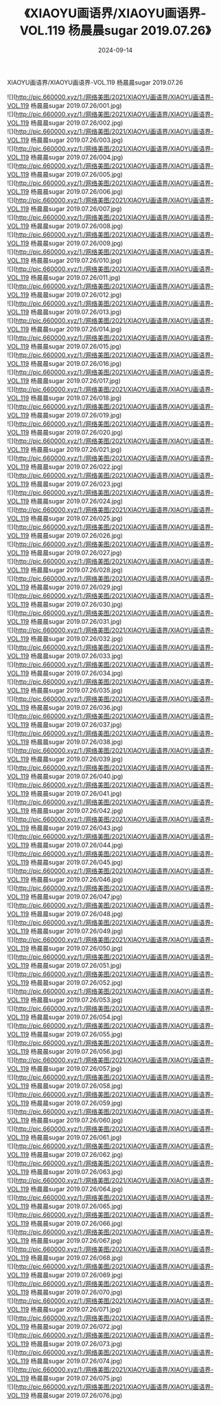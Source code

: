 ﻿---
layout: post
title:  《XIAOYU画语界/XIAOYU画语界-VOL.119 杨晨晨sugar 2019.07.26》
date:   2024-09-14
img: http://pic.660000.xyz/1:/网络美图/2021/XIAOYU画语界/XIAOYU画语界-VOL.119 杨晨晨sugar 2019.07.26/000.jpg
categories: [美女, 清纯, 唯美]
---

XIAOYU画语界/XIAOYU画语界-VOL.119 杨晨晨sugar 2019.07.26

 ![](http://pic.660000.xyz/1:/网络美图/2021/XIAOYU画语界/XIAOYU画语界-VOL.119 杨晨晨sugar 2019.07.26/001.jpg) <br>![](http://pic.660000.xyz/1:/网络美图/2021/XIAOYU画语界/XIAOYU画语界-VOL.119 杨晨晨sugar 2019.07.26/002.jpg) <br>![](http://pic.660000.xyz/1:/网络美图/2021/XIAOYU画语界/XIAOYU画语界-VOL.119 杨晨晨sugar 2019.07.26/003.jpg) <br>![](http://pic.660000.xyz/1:/网络美图/2021/XIAOYU画语界/XIAOYU画语界-VOL.119 杨晨晨sugar 2019.07.26/004.jpg) <br>![](http://pic.660000.xyz/1:/网络美图/2021/XIAOYU画语界/XIAOYU画语界-VOL.119 杨晨晨sugar 2019.07.26/005.jpg) <br>![](http://pic.660000.xyz/1:/网络美图/2021/XIAOYU画语界/XIAOYU画语界-VOL.119 杨晨晨sugar 2019.07.26/006.jpg) <br>![](http://pic.660000.xyz/1:/网络美图/2021/XIAOYU画语界/XIAOYU画语界-VOL.119 杨晨晨sugar 2019.07.26/007.jpg) <br>![](http://pic.660000.xyz/1:/网络美图/2021/XIAOYU画语界/XIAOYU画语界-VOL.119 杨晨晨sugar 2019.07.26/008.jpg) <br>![](http://pic.660000.xyz/1:/网络美图/2021/XIAOYU画语界/XIAOYU画语界-VOL.119 杨晨晨sugar 2019.07.26/009.jpg) <br>![](http://pic.660000.xyz/1:/网络美图/2021/XIAOYU画语界/XIAOYU画语界-VOL.119 杨晨晨sugar 2019.07.26/010.jpg) <br>![](http://pic.660000.xyz/1:/网络美图/2021/XIAOYU画语界/XIAOYU画语界-VOL.119 杨晨晨sugar 2019.07.26/011.jpg) <br>![](http://pic.660000.xyz/1:/网络美图/2021/XIAOYU画语界/XIAOYU画语界-VOL.119 杨晨晨sugar 2019.07.26/012.jpg) <br>![](http://pic.660000.xyz/1:/网络美图/2021/XIAOYU画语界/XIAOYU画语界-VOL.119 杨晨晨sugar 2019.07.26/013.jpg) <br>![](http://pic.660000.xyz/1:/网络美图/2021/XIAOYU画语界/XIAOYU画语界-VOL.119 杨晨晨sugar 2019.07.26/014.jpg) <br>![](http://pic.660000.xyz/1:/网络美图/2021/XIAOYU画语界/XIAOYU画语界-VOL.119 杨晨晨sugar 2019.07.26/015.jpg) <br>![](http://pic.660000.xyz/1:/网络美图/2021/XIAOYU画语界/XIAOYU画语界-VOL.119 杨晨晨sugar 2019.07.26/016.jpg) <br>![](http://pic.660000.xyz/1:/网络美图/2021/XIAOYU画语界/XIAOYU画语界-VOL.119 杨晨晨sugar 2019.07.26/017.jpg) <br>![](http://pic.660000.xyz/1:/网络美图/2021/XIAOYU画语界/XIAOYU画语界-VOL.119 杨晨晨sugar 2019.07.26/018.jpg) <br>![](http://pic.660000.xyz/1:/网络美图/2021/XIAOYU画语界/XIAOYU画语界-VOL.119 杨晨晨sugar 2019.07.26/019.jpg) <br>![](http://pic.660000.xyz/1:/网络美图/2021/XIAOYU画语界/XIAOYU画语界-VOL.119 杨晨晨sugar 2019.07.26/020.jpg) <br>![](http://pic.660000.xyz/1:/网络美图/2021/XIAOYU画语界/XIAOYU画语界-VOL.119 杨晨晨sugar 2019.07.26/021.jpg) <br>![](http://pic.660000.xyz/1:/网络美图/2021/XIAOYU画语界/XIAOYU画语界-VOL.119 杨晨晨sugar 2019.07.26/022.jpg) <br>![](http://pic.660000.xyz/1:/网络美图/2021/XIAOYU画语界/XIAOYU画语界-VOL.119 杨晨晨sugar 2019.07.26/023.jpg) <br>![](http://pic.660000.xyz/1:/网络美图/2021/XIAOYU画语界/XIAOYU画语界-VOL.119 杨晨晨sugar 2019.07.26/024.jpg) <br>![](http://pic.660000.xyz/1:/网络美图/2021/XIAOYU画语界/XIAOYU画语界-VOL.119 杨晨晨sugar 2019.07.26/025.jpg) <br>![](http://pic.660000.xyz/1:/网络美图/2021/XIAOYU画语界/XIAOYU画语界-VOL.119 杨晨晨sugar 2019.07.26/026.jpg) <br>![](http://pic.660000.xyz/1:/网络美图/2021/XIAOYU画语界/XIAOYU画语界-VOL.119 杨晨晨sugar 2019.07.26/027.jpg) <br>![](http://pic.660000.xyz/1:/网络美图/2021/XIAOYU画语界/XIAOYU画语界-VOL.119 杨晨晨sugar 2019.07.26/028.jpg) <br>![](http://pic.660000.xyz/1:/网络美图/2021/XIAOYU画语界/XIAOYU画语界-VOL.119 杨晨晨sugar 2019.07.26/029.jpg) <br>![](http://pic.660000.xyz/1:/网络美图/2021/XIAOYU画语界/XIAOYU画语界-VOL.119 杨晨晨sugar 2019.07.26/030.jpg) <br>![](http://pic.660000.xyz/1:/网络美图/2021/XIAOYU画语界/XIAOYU画语界-VOL.119 杨晨晨sugar 2019.07.26/031.jpg) <br>![](http://pic.660000.xyz/1:/网络美图/2021/XIAOYU画语界/XIAOYU画语界-VOL.119 杨晨晨sugar 2019.07.26/032.jpg) <br>![](http://pic.660000.xyz/1:/网络美图/2021/XIAOYU画语界/XIAOYU画语界-VOL.119 杨晨晨sugar 2019.07.26/033.jpg) <br>![](http://pic.660000.xyz/1:/网络美图/2021/XIAOYU画语界/XIAOYU画语界-VOL.119 杨晨晨sugar 2019.07.26/034.jpg) <br>![](http://pic.660000.xyz/1:/网络美图/2021/XIAOYU画语界/XIAOYU画语界-VOL.119 杨晨晨sugar 2019.07.26/035.jpg) <br>![](http://pic.660000.xyz/1:/网络美图/2021/XIAOYU画语界/XIAOYU画语界-VOL.119 杨晨晨sugar 2019.07.26/036.jpg) <br>![](http://pic.660000.xyz/1:/网络美图/2021/XIAOYU画语界/XIAOYU画语界-VOL.119 杨晨晨sugar 2019.07.26/037.jpg) <br>![](http://pic.660000.xyz/1:/网络美图/2021/XIAOYU画语界/XIAOYU画语界-VOL.119 杨晨晨sugar 2019.07.26/038.jpg) <br>![](http://pic.660000.xyz/1:/网络美图/2021/XIAOYU画语界/XIAOYU画语界-VOL.119 杨晨晨sugar 2019.07.26/039.jpg) <br>![](http://pic.660000.xyz/1:/网络美图/2021/XIAOYU画语界/XIAOYU画语界-VOL.119 杨晨晨sugar 2019.07.26/040.jpg) <br>![](http://pic.660000.xyz/1:/网络美图/2021/XIAOYU画语界/XIAOYU画语界-VOL.119 杨晨晨sugar 2019.07.26/041.jpg) <br>![](http://pic.660000.xyz/1:/网络美图/2021/XIAOYU画语界/XIAOYU画语界-VOL.119 杨晨晨sugar 2019.07.26/042.jpg) <br>![](http://pic.660000.xyz/1:/网络美图/2021/XIAOYU画语界/XIAOYU画语界-VOL.119 杨晨晨sugar 2019.07.26/043.jpg) <br>![](http://pic.660000.xyz/1:/网络美图/2021/XIAOYU画语界/XIAOYU画语界-VOL.119 杨晨晨sugar 2019.07.26/044.jpg) <br>![](http://pic.660000.xyz/1:/网络美图/2021/XIAOYU画语界/XIAOYU画语界-VOL.119 杨晨晨sugar 2019.07.26/045.jpg) <br>![](http://pic.660000.xyz/1:/网络美图/2021/XIAOYU画语界/XIAOYU画语界-VOL.119 杨晨晨sugar 2019.07.26/046.jpg) <br>![](http://pic.660000.xyz/1:/网络美图/2021/XIAOYU画语界/XIAOYU画语界-VOL.119 杨晨晨sugar 2019.07.26/047.jpg) <br>![](http://pic.660000.xyz/1:/网络美图/2021/XIAOYU画语界/XIAOYU画语界-VOL.119 杨晨晨sugar 2019.07.26/048.jpg) <br>![](http://pic.660000.xyz/1:/网络美图/2021/XIAOYU画语界/XIAOYU画语界-VOL.119 杨晨晨sugar 2019.07.26/049.jpg) <br>![](http://pic.660000.xyz/1:/网络美图/2021/XIAOYU画语界/XIAOYU画语界-VOL.119 杨晨晨sugar 2019.07.26/050.jpg) <br>![](http://pic.660000.xyz/1:/网络美图/2021/XIAOYU画语界/XIAOYU画语界-VOL.119 杨晨晨sugar 2019.07.26/051.jpg) <br>![](http://pic.660000.xyz/1:/网络美图/2021/XIAOYU画语界/XIAOYU画语界-VOL.119 杨晨晨sugar 2019.07.26/052.jpg) <br>![](http://pic.660000.xyz/1:/网络美图/2021/XIAOYU画语界/XIAOYU画语界-VOL.119 杨晨晨sugar 2019.07.26/053.jpg) <br>![](http://pic.660000.xyz/1:/网络美图/2021/XIAOYU画语界/XIAOYU画语界-VOL.119 杨晨晨sugar 2019.07.26/054.jpg) <br>![](http://pic.660000.xyz/1:/网络美图/2021/XIAOYU画语界/XIAOYU画语界-VOL.119 杨晨晨sugar 2019.07.26/055.jpg) <br>![](http://pic.660000.xyz/1:/网络美图/2021/XIAOYU画语界/XIAOYU画语界-VOL.119 杨晨晨sugar 2019.07.26/056.jpg) <br>![](http://pic.660000.xyz/1:/网络美图/2021/XIAOYU画语界/XIAOYU画语界-VOL.119 杨晨晨sugar 2019.07.26/057.jpg) <br>![](http://pic.660000.xyz/1:/网络美图/2021/XIAOYU画语界/XIAOYU画语界-VOL.119 杨晨晨sugar 2019.07.26/058.jpg) <br>![](http://pic.660000.xyz/1:/网络美图/2021/XIAOYU画语界/XIAOYU画语界-VOL.119 杨晨晨sugar 2019.07.26/059.jpg) <br>![](http://pic.660000.xyz/1:/网络美图/2021/XIAOYU画语界/XIAOYU画语界-VOL.119 杨晨晨sugar 2019.07.26/060.jpg) <br>![](http://pic.660000.xyz/1:/网络美图/2021/XIAOYU画语界/XIAOYU画语界-VOL.119 杨晨晨sugar 2019.07.26/061.jpg) <br>![](http://pic.660000.xyz/1:/网络美图/2021/XIAOYU画语界/XIAOYU画语界-VOL.119 杨晨晨sugar 2019.07.26/062.jpg) <br>![](http://pic.660000.xyz/1:/网络美图/2021/XIAOYU画语界/XIAOYU画语界-VOL.119 杨晨晨sugar 2019.07.26/063.jpg) <br>![](http://pic.660000.xyz/1:/网络美图/2021/XIAOYU画语界/XIAOYU画语界-VOL.119 杨晨晨sugar 2019.07.26/064.jpg) <br>![](http://pic.660000.xyz/1:/网络美图/2021/XIAOYU画语界/XIAOYU画语界-VOL.119 杨晨晨sugar 2019.07.26/065.jpg) <br>![](http://pic.660000.xyz/1:/网络美图/2021/XIAOYU画语界/XIAOYU画语界-VOL.119 杨晨晨sugar 2019.07.26/066.jpg) <br>![](http://pic.660000.xyz/1:/网络美图/2021/XIAOYU画语界/XIAOYU画语界-VOL.119 杨晨晨sugar 2019.07.26/067.jpg) <br>![](http://pic.660000.xyz/1:/网络美图/2021/XIAOYU画语界/XIAOYU画语界-VOL.119 杨晨晨sugar 2019.07.26/068.jpg) <br>![](http://pic.660000.xyz/1:/网络美图/2021/XIAOYU画语界/XIAOYU画语界-VOL.119 杨晨晨sugar 2019.07.26/069.jpg) <br>![](http://pic.660000.xyz/1:/网络美图/2021/XIAOYU画语界/XIAOYU画语界-VOL.119 杨晨晨sugar 2019.07.26/070.jpg) <br>![](http://pic.660000.xyz/1:/网络美图/2021/XIAOYU画语界/XIAOYU画语界-VOL.119 杨晨晨sugar 2019.07.26/071.jpg) <br>![](http://pic.660000.xyz/1:/网络美图/2021/XIAOYU画语界/XIAOYU画语界-VOL.119 杨晨晨sugar 2019.07.26/072.jpg) <br>![](http://pic.660000.xyz/1:/网络美图/2021/XIAOYU画语界/XIAOYU画语界-VOL.119 杨晨晨sugar 2019.07.26/073.jpg) <br>![](http://pic.660000.xyz/1:/网络美图/2021/XIAOYU画语界/XIAOYU画语界-VOL.119 杨晨晨sugar 2019.07.26/074.jpg) <br>![](http://pic.660000.xyz/1:/网络美图/2021/XIAOYU画语界/XIAOYU画语界-VOL.119 杨晨晨sugar 2019.07.26/075.jpg) <br>![](http://pic.660000.xyz/1:/网络美图/2021/XIAOYU画语界/XIAOYU画语界-VOL.119 杨晨晨sugar 2019.07.26/076.jpg) <br>